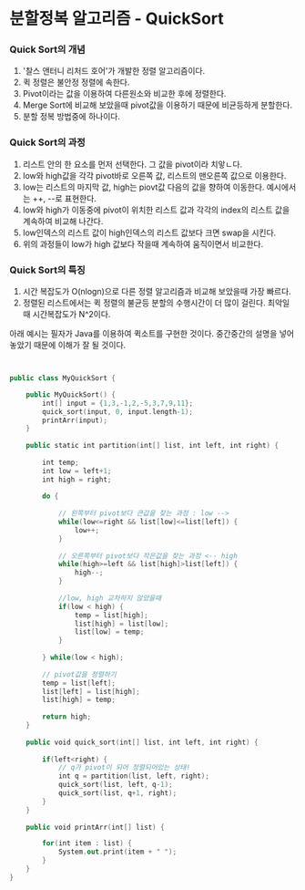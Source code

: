 # 분할정복 알고리즘 - QuickSort



### Quick Sort의 개념


1. '찰스 앤터니 리처드 호어'가 개발한 정렬 알고리즘이다. 
2. 퀵 정렬은 불안정 정렬에 속한다.
3. Pivot이라는 값을 이용하여 다른원소와 비교한 후에 정렬한다.
4. Merge Sort에 비교해 보았을때 pivot값을 이용하기 때문에 비균등하게 분할한다.
5. 분할 정복 방법중에 하나이다.


### Quick Sort의 과정


1. 리스트 안의 한 요소를 먼저 선택한다. 그 값을 pivot이라 치앟ㄴ다.
2. low와 high값을 각각 pivot바로 오른쪽 값, 리스트의 맨오른쪽 값으로 이용한다.
3. low는 리스트의 마지막 값, high는 piovt값 다음의 값을 향하여 이동한다. 예시에서는 ++, --로 표현한다.
4. low와 high가 이동중에 pivot이 위치한 리스트 값과 각각의 index의 리스트 값을 계속하여 비교해 나간다.
5. low인덱스의 리스트 값이 high인덱스의 리스트 값보다 크면 swap을 시킨다.
6. 위의 과정들이 low가 high 값보다 작을때 계속하여 움직이면서 비교한다.


### Quick Sort의 특징


1. 시간 복잡도가 O(nlogn)으로 다른 정렬 알고리즘과 비교해 보았을때 가장 빠르다.
2. 정렬된 리스트에서는 퀵 정렬의 불균등 분할의 수행시간이 더 많이 걸린다. 최악일때 시간복잡도가 N^2이다.


아래 예시는 필자가 Java를 이용하여 퀵소트를 구현한 것이다. 중간중간의 설명을 넣어 놓았기 때문에 이해가 잘 될 것이다.


```kotlin


public class MyQuickSort {

    public MyQuickSort() {
        int[] input = {1,3,-1,2,-5,3,7,9,11};
        quick_sort(input, 0, input.length-1);
        printArr(input);
    }
    
    public static int partition(int[] list, int left, int right) {
        
        int temp;
        int low = left+1;
        int high = right;
        
        do {
            
            // 왼쪽부터 pivot보다 큰값을 찾는 과정 : low -->
            while(low<=right && list[low]<=list[left]) {
                low++;
            }
            
            // 오른쪽부터 pivot보다 작은값을 찾는 과정 <-- high
            while(high>=left && list[high]>list[left]) {
                high--;
            }
            
            //low, high 교차하지 않았을때
            if(low < high) {
                temp = list[high];
                list[high] = list[low];
                list[low] = temp;
            }
            
        } while(low < high);
        
        // pivot값을 정렬하기
        temp = list[left];
        list[left] = list[high];
        list[high] = temp;
        
        return high;
    }
    
    public void quick_sort(int[] list, int left, int right) {
        
        if(left<right) {
            // q가 pivot이 되어 정렬되어있는 상태!
            int q = partition(list, left, right);
            quick_sort(list, left, q-1);
            quick_sort(list, q+1, right);
        }
    }
    
    public void printArr(int[] list) {

        for(int item : list) {
            System.out.print(item + " ");
        }
    }
}

```

